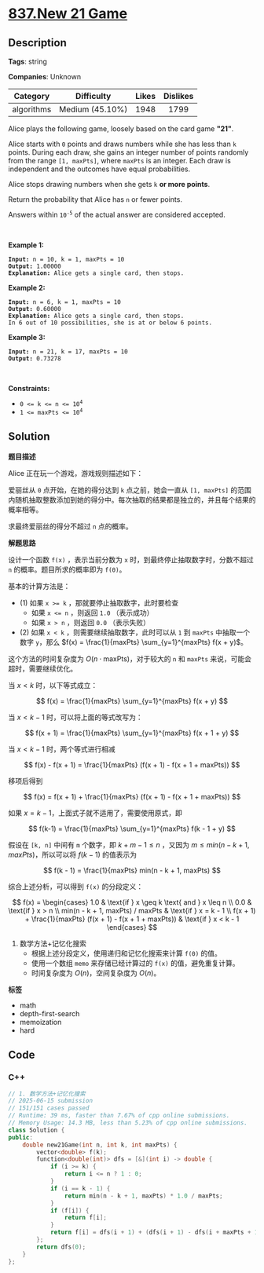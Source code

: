 # [837.New 21 Game](https://leetcode.com/problems/new-21-game/description/)

## Description

**Tags**: string

**Companies**: Unknown

|  Category  |   Difficulty    | Likes | Dislikes |
| :--------: | :-------------: | :---: | :------: |
| algorithms | Medium (45.10%) | 1948  |   1799   |

<p>Alice plays the following game, loosely based on the card game <strong>&quot;21&quot;</strong>.</p>
<p>Alice starts with <code>0</code> points and draws numbers while she has less than <code>k</code> points. During each draw, she gains an integer number of points randomly from the range <code>[1, maxPts]</code>, where <code>maxPts</code> is an integer. Each draw is independent and the outcomes have equal probabilities.</p>
<p>Alice stops drawing numbers when she gets <code>k</code> <strong>or more points</strong>.</p>
<p>Return the probability that Alice has <code>n</code> or fewer points.</p>
<p>Answers within <code>10<sup>-5</sup></code> of the actual answer are considered accepted.</p>
<p>&nbsp;</p>
<p><strong class="example">Example 1:</strong></p>
<pre><code><strong>Input:</strong> n = 10, k = 1, maxPts = 10
<strong>Output:</strong> 1.00000
<strong>Explanation:</strong> Alice gets a single card, then stops.</code></pre>
<p><strong class="example">Example 2:</strong></p>
<pre><code><strong>Input:</strong> n = 6, k = 1, maxPts = 10
<strong>Output:</strong> 0.60000
<strong>Explanation:</strong> Alice gets a single card, then stops.
In 6 out of 10 possibilities, she is at or below 6 points.</code></pre>
<p><strong class="example">Example 3:</strong></p>
<pre><code><strong>Input:</strong> n = 21, k = 17, maxPts = 10
<strong>Output:</strong> 0.73278</code></pre>
<p>&nbsp;</p>
<p><strong>Constraints:</strong></p>
<ul>
  <li><code>0 &lt;= k &lt;= n &lt;= 10<sup>4</sup></code></li>
  <li><code>1 &lt;= maxPts &lt;= 10<sup>4</sup></code></li>
</ul>

## Solution

**题目描述**

Alice 正在玩一个游戏，游戏规则描述如下：

爱丽丝从 `0` 点开始，在她的得分达到 `k` 点之前，她会一直从 `[1, maxPts]` 的范围内随机抽取整数添加到她的得分中。每次抽取的结果都是独立的，并且每个结果的概率相等。

求最终爱丽丝的得分不超过 `n` 点的概率。

**解题思路**

设计一个函数 `f(x)` ，表示当前分数为 `x` 时，到最终停止抽取数字时，分数不超过 `n` 的概率。题目所求的概率即为 `f(0)`。

基本的计算方法是：

- (1) 如果 `x >= k` ，那就要停止抽取数字，此时要检查
  - 如果 `x <= n` ，则返回 `1.0` （表示成功）
  - 如果 `x > n` ，则返回 `0.0` （表示失败）
- (2) 如果 `x < k` ，则需要继续抽取数字，此时可以从 `1` 到 `maxPts` 中抽取一个数字 `y`，那么 $f(x) = \frac{1}{maxPts} \sum_{y=1}^{maxPts} f(x + y)$。

这个方法的时间复杂度为 $O(n \cdot \text{maxPts})$，对于较大的 `n` 和 `maxPts` 来说，可能会超时，需要继续优化。

当 $x < k$ 时，以下等式成立：

$$
f(x) = \frac{1}{maxPts} \sum_{y=1}^{maxPts} f(x + y)
$$

当 $x < k - 1$ 时，可以将上面的等式改写为：

$$
f(x + 1) = \frac{1}{maxPts} \sum_{y=1}^{maxPts} f(x + 1 + y)
$$

当 $x < k - 1$ 时，两个等式进行相减

$$
f(x) - f(x + 1) = \frac{1}{maxPts} (f(x + 1) - f(x + 1 + maxPts))
$$

移项后得到

$$
f(x) = f(x + 1) + \frac{1}{maxPts} (f(x + 1) - f(x + 1 + maxPts))
$$

如果 $x = k - 1$，上面式子就不适用了，需要使用原式，即

$$
f(k-1) = \frac{1}{maxPts} \sum_{y=1}^{maxPts} f(k - 1 + y)
$$

假设在 `[k, n]` 中间有 `m` 个数字，即 $k + m - 1 \leq n$ ，又因为 $m \leq min(n - k + 1, maxPts)$，所以可以将 $f(k - 1)$ 的值表示为

$$
f(k - 1) = \frac{1}{maxPts} min(n - k + 1, maxPts)
$$

综合上述分析，可以得到 `f(x)` 的分段定义：

$$
f(x) = \begin{cases}
1.0 & \text{if } x \geq k \text{ and } x \leq n \\
0.0 & \text{if } x > n \\
min(n - k + 1, maxPts) / maxPts & \text{if } x = k - 1 \\
f(x + 1) + \frac{1}{maxPts} (f(x + 1) - f(x + 1 + maxPts)) & \text{if } x < k - 1
\end{cases}
$$

1. 数学方法+记忆化搜索
   - 根据上述分段定义，使用递归和记忆化搜索来计算 `f(0)` 的值。
   - 使用一个数组 `memo` 来存储已经计算过的 `f(x)` 的值，避免重复计算。
   - 时间复杂度为 $O(n)$，空间复杂度为 $O(n)$。

**标签**

- math
- depth-first-search
- memoization
- hard

<!-- code start -->
## Code

### C++

```cpp
// 1. 数学方法+记忆化搜索
// 2025-06-15 submission
// 151/151 cases passed
// Runtime: 39 ms, faster than 7.67% of cpp online submissions.
// Memory Usage: 14.3 MB, less than 5.23% of cpp online submissions.
class Solution {
public:
    double new21Game(int n, int k, int maxPts) {
        vector<double> f(k);
        function<double(int)> dfs = [&](int i) -> double {
            if (i >= k) {
                return i <= n ? 1 : 0;
            }
            if (i == k - 1) {
                return min(n - k + 1, maxPts) * 1.0 / maxPts;
            }
            if (f[i]) {
                return f[i];
            }
            return f[i] = dfs(i + 1) + (dfs(i + 1) - dfs(i + maxPts + 1)) / maxPts;
        };
        return dfs(0);
    }
};
```

<!-- code end -->
